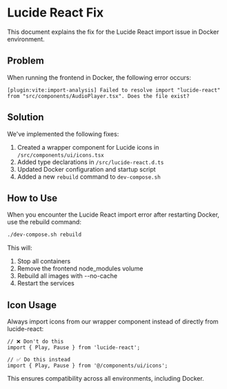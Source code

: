 # Lucide React Fix

This document explains the fix for the Lucide React import issue in Docker environment.

## Problem

When running the frontend in Docker, the following error occurs:

```
[plugin:vite:import-analysis] Failed to resolve import "lucide-react" from "src/components/AudioPlayer.tsx". Does the file exist?
```

## Solution

We've implemented the following fixes:

1. Created a wrapper component for Lucide icons in `/src/components/ui/icons.tsx`
2. Added type declarations in `/src/lucide-react.d.ts`
3. Updated Docker configuration and startup script
4. Added a new `rebuild` command to `dev-compose.sh`

## How to Use

When you encounter the Lucide React import error after restarting Docker, use the rebuild command:

```bash
./dev-compose.sh rebuild
```

This will:

1. Stop all containers
2. Remove the frontend node_modules volume
3. Rebuild all images with --no-cache
4. Restart the services

## Icon Usage

Always import icons from our wrapper component instead of directly from lucide-react:

```tsx
// ❌ Don't do this
import { Play, Pause } from 'lucide-react';

// ✅ Do this instead
import { Play, Pause } from '@/components/ui/icons';
```

This ensures compatibility across all environments, including Docker.
